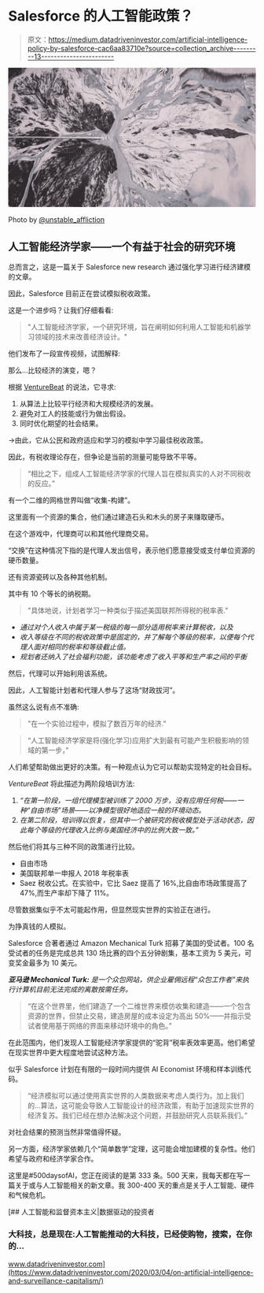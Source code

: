 # Salesforce 的人工智能政策？

> 原文：<https://medium.datadriveninvestor.com/artificial-intelligence-policy-by-salesforce-cac6aa83710e?source=collection_archive---------13----------------------->

![](img/900ce4e115227bd4b21cb42f9fc3b11b.png)

Photo by [@unstable_affliction](https://unsplash.com/@unstable_affliction)

## 人工智能经济学家——一个有益于社会的研究环境

总而言之，这是一篇关于 Salesforce new research 通过强化学习进行经济建模的文章。

因此，Salesforce 目前正在尝试模拟税收政策。

这是一个进步吗？让我们仔细看看:

> "人工智能经济学家，一个研究环境，旨在阐明如何利用人工智能和机器学习领域的技术来改善经济设计。"

他们发布了一段宣传视频，试图解释:

那么…比较经济的演变，嗯？

根据 [VentureBeat](https://venturebeat.com/2020/04/29/salesforces-ai-economist-taps-reinforcement-learning-to-generate-optimal-tax-policies/) 的说法，它寻求:

1.  从算法上比较平行经济和大规模经济的发展。
2.  避免对工人的技能或行为做出假设。
3.  同时优化期望的社会结果。

→由此，它从公民和政府适应和学习的模拟中学习最佳税收政策。

因此，有税收理论存在，但争论是当前的测量可能导致不平等。

> “相比之下，组成人工智能经济学家的代理人旨在模拟真实的人对不同税收的反应。”

有一个二维的网格世界叫做“收集-构建”。

这里面有一个资源的集合，他们通过建造石头和木头的房子来赚取硬币。

在这个游戏中，代理商可以和其他代理商交易。

“交换”在这种情况下指的是代理人发出信号，表示他们愿意接受或支付单位资源的硬币数量。

还有资源瓷砖以及各种其他机制。

其中有 10 个等长的纳税期。

> "具体地说，计划者学习一种类似于描述美国联邦所得税的税率表."

*   *通过对个人收入中属于某一税级的每一部分适用税率来计算税收，以及*
*   *收入等级在不同的税收政策中是固定的，并了解每个等级的税率，以便每个代理人面对相同的税率和等级截止值。*
*   *规划者还纳入了社会福利功能，该功能考虑了收入平等和生产率之间的平衡*

然后，代理可以开始利用该系统。

因此，人工智能计划者和代理人参与了这场“财政拔河”。

虽然这么说有点不准确:

> "在一个实验过程中，模拟了数百万年的经济."

> “人工智能经济学家是将(强化学习)应用扩大到最有可能产生积极影响的领域的第一步，”

人们希望帮助做出更好的决策。有一种观点认为它可以帮助实现特定的社会目标。

*VentureBeat* 将此描述为两阶段培训方法:

1.  *“在第一阶段，一组代理模型被训练了 2000 万步，没有应用任何税——一种“自由市场”场景——以净模型很好地适应一般的环境动态。*
2.  *在第二阶段，培训得以恢复，但其中一个被研究的税收模型处于活动状态，因此每个等级的代理收入比例与美国经济中的比例大致一致。”*

然后他们将其与三种不同的政策进行比较。

*   自由市场
*   美国联邦单一申报人 2018 年税率表
*   Saez 税收公式。在实验中，它比 Saez 提高了 16%,比自由市场政策提高了 47%,而生产率却下降了 11%。

尽管数据集似乎不太可能起作用，但显然现实世界的实验正在进行。

为挣真钱的人模拟。

Salesforce 合著者通过 Amazon Mechanical Turk 招募了美国的受试者。100 名受试者的任务是完成总共 130 场比赛的四个五分钟剧集，基本工资为 5 美元，可变奖金最多为 10 美元。

***亚马逊 Mechanical Turk:*** *是一个众包网站，供企业雇佣远程“众包工作者”来执行计算机目前无法完成的离散按需任务。*

> “在这个世界里，他们建造了一个二维世界来模仿收集和建造——一个包含资源的世界，但禁止交易，建造房屋的成本设定为高出 50%——并指示受试者使用基于网络的界面来移动环境中的角色。”

在此范围内，他们发现人工智能经济学家提供的“驼背”税率表效率更高。他们希望在现实世界中更大程度地尝试这种方法。

似乎 Salesforce 计划在有限的一段时间内提供 AI Economist 环境和样本训练代码。

> “经济模拟可以通过使用真实世界的人类数据来考虑人类行为。加上我们的…算法，这可能会导致人工智能设计的经济政策，有助于加速现实世界的经济复苏。我们已经在想办法解决这个问题，并鼓励研究人员联系我们。”

对社会结果的预测当然非常值得怀疑。

另一方面，经济学家依赖几个“简单数学”定理，这可能会增加建模的复杂性。他们希望与政府和经济学家合作。

这里是#500daysofAI，您正在阅读的是第 333 条。500 天来，我每天都在写一篇关于或与人工智能相关的新文章。我 300-400 天的重点是关于人工智能、硬件和气候危机。

[](https://www.datadriveninvestor.com/2020/03/04/on-artificial-intelligence-and-surveillance-capitalism/) [## 人工智能和监督资本主义|数据驱动的投资者

### 大科技，总是现在:人工智能推动的大科技，已经使购物，搜索，在你的…

www.datadriveninvestor.com](https://www.datadriveninvestor.com/2020/03/04/on-artificial-intelligence-and-surveillance-capitalism/)